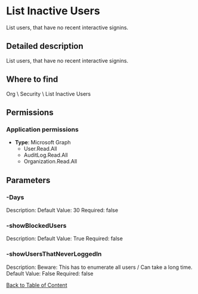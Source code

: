 # List Inactive Users

List users, that have no recent interactive signins.

## Detailed description
List users, that have no recent interactive signins.

## Where to find
Org \ Security \ List Inactive Users

## Permissions
### Application permissions
- **Type**: Microsoft Graph
  - User.Read.All
  - AuditLog.Read.All
  - Organization.Read.All


## Parameters
### -Days
Description: 
Default Value: 30
Required: false

### -showBlockedUsers
Description: 
Default Value: True
Required: false

### -showUsersThatNeverLoggedIn
Description: Beware: This has to enumerate all users / Can take a long time.
Default Value: False
Required: false


[Back to Table of Content](../../../README.md)

